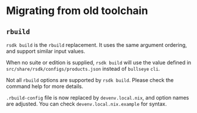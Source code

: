 # Migrating from old toolchain

## `rbuild`

`rsdk build` is the `rbuild` replacement.
It uses the same argument ordering, and support similar input values.

When no suite or edition is supplied, `rsdk build` will use the value defined in `src/share/rsdk/configs/products.json` instead of `bullseye` `cli`.

Not all `rbuild` options are supported by `rsdk build`.
Please check the command help for more details.

`.rbuild-config` file is now replaced by `devenv.local.nix`, and option names are adjusted.
You can check `devenv.local.nix.example` for syntax.
